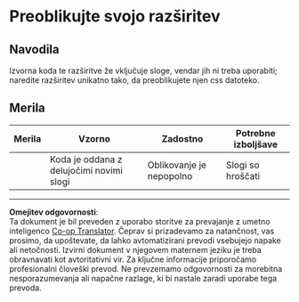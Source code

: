 <!--
CO_OP_TRANSLATOR_METADATA:
{
  "original_hash": "e3c6f2a03c2336e60412612d870af547",
  "translation_date": "2025-08-27T22:14:25+00:00",
  "source_file": "5-browser-extension/1-about-browsers/assignment.md",
  "language_code": "sl"
}
-->
# Preoblikujte svojo razširitev

## Navodila

Izvorna koda te razširitve že vključuje sloge, vendar jih ni treba uporabiti; naredite razširitev unikatno tako, da preoblikujete njen css datoteko.

## Merila

| Merila  | Vzorno                                       | Zadostno              | Potrebne izboljšave |
| -------- | -------------------------------------------- | --------------------- | ------------------- |
|          | Koda je oddana z delujočimi novimi slogi     | Oblikovanje je nepopolno | Slogi so hroščati   |

---

**Omejitev odgovornosti**:  
Ta dokument je bil preveden z uporabo storitve za prevajanje z umetno inteligenco [Co-op Translator](https://github.com/Azure/co-op-translator). Čeprav si prizadevamo za natančnost, vas prosimo, da upoštevate, da lahko avtomatizirani prevodi vsebujejo napake ali netočnosti. Izvirni dokument v njegovem maternem jeziku je treba obravnavati kot avtoritativni vir. Za ključne informacije priporočamo profesionalni človeški prevod. Ne prevzemamo odgovornosti za morebitna nesporazumevanja ali napačne razlage, ki bi nastale zaradi uporabe tega prevoda.